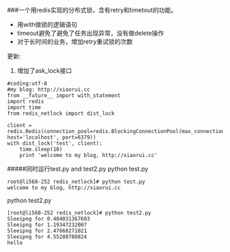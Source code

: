 ###一个用redis实现的分布式锁，含有retry和timetout的功能。

* 用with做锁的逻辑语句
* timeout避免了避免了任务出现异常，没有做delete操作
* 对于长时间的业务，增加retry重试锁的次数

更新:
1. 增加了ask_lock接口

```
#coding:utf-8
#my blog: http://xiaorui.cc
from __future__ import with_statement
import redis
import time
from redis_netlock import dist_lock

client = redis.Redis(connection_pool=redis.BlockingConnectionPool(max_connections=15, host='localhost', port=6379))
with dist_lock('test', client):
    time.sleep(10)
    print 'welcome to my blog, http://xiaorui.cc'

```
#####同时运行test.py and test2.py
python test.py
```
root@li568-252 redis_netlock]# python test.py
welcome to my blog, http://xiaorui.cc
```

python test2.py
```
[root@li568-252 redis_netlock]# python test2.py
Sleeipng for 0.404031367603
Sleeipng for 1.19347232007
Sleeipng for 2.47668271021
Sleeipng for 4.55280708824
hello
```
